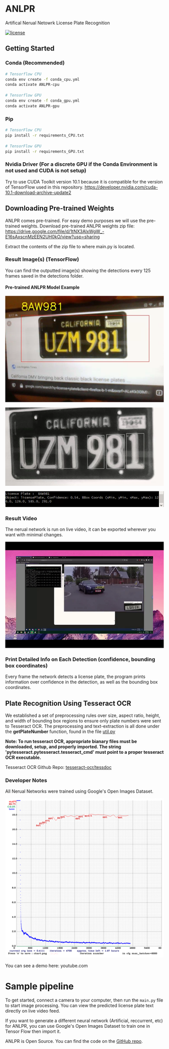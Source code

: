 # ANLPR
Artifical Nerual Netowrk License Plate Recognition

[![license](https://img.shields.io/github/license/mashape/apistatus.svg)](LICENSE)

## Getting Started
### Conda (Recommended)

```bash
# Tensorflow CPU
conda env create -f conda_cpu.yml
conda activate ANLPR-cpu

# Tensorflow GPU
conda env create -f conda_gpu.yml
conda activate ANLPR-gpu
```

### Pip
```bash
# TensorFlow CPU
pip install -r requirements_CPU.txt

# TensorFlow GPU
pip install -r requirements_GPU.txt
```

### Nvidia Driver (For a discrete GPU if the Conda Environment is not used and CUDA is not setup)
Try to use CUDA Toolkit version 10.1 because it is compatible for the version of TensorFlow used in this repository.
https://developer.nvidia.com/cuda-10.1-download-archive-update2

## Downloading Pre-trained Weights
ANLPR comes pre-trained. For easy demo purposes we will use the pre-trained weights.
Download pre-trained ANLPR weights zip file: https://drive.google.com/file/d/1tNX3AlxWgW_-E16sAxscnMzEEN2UH0kO/view?usp=sharing

Extract the contents of the zip file to where main.py is located.


### Result Image(s) (TensorFlow)
You can find the outputted image(s) showing the detections every 125 frames saved in the detections folder.
#### Pre-trained ANLPR Model Example
<p align="center"><img src="helpers/bounding_box.png" width="640"\></p>
<p align="center"><img src="helpers/letter_box.png" width="640"\></p>
<p align="center"><img src="helpers/license_output.png" width="640"\></p>


### Result Video
The nerual network is run on live video, it can be exported wherever you want with minimal changes. 
<p align="center"><img src="helpers/demo.gif"\></p>


### Print Detailed Info on Each Detection (confidence, bounding box coordinates)
Every frame the network detects a license plate, the program prints information over confidence in the detection, as well as the bounding box coordinates.

## Plate Recognition Using Tesseract OCR
We established a set of preprocessing rules over size, aspect ratio, height, and width of bounding box regions to ensure only plate numbers were sent to Tesseract OCR.
The preprocessing and text-extraction is all done under the <strong>getPlateNumber</strong> function, found in the file [util.py](https://github.com/20af02/ANLPR/blob/master/util.py)

<strong>Note: To run tesseract OCR, appropriate bianary files must be downloaded, setup, and properly imported. 
The string 'pytesseract.pytesseract.tesseract_cmd' must point to a proper tesseract OCR executable.</strong>

Tesseract OCR Github Repo: [tesseract-ocr/tessdoc](https://github.com/tesseract-ocr/tessdoc)

### Developer Notes
All Nerual Networks were trained using Google's Open Images Dataset.
<p align="center"><img src="helpers/graph.png"\></p>

You can see a demo here: youtube.com 

# Sample pipeline

To get started, connect a camera to your computer, then run the `main.py` file to start image processing. You can view the predicted license plate text directly on live video feed. 

If you want to generate a different neural network (Artificial, reccurrent, etc) for ANLPR, you can use Google's Open Images Dataset to train one in Tensor Flow then import it. 

ANLPR is Open Source. You can find the code on the [GitHub repo](https://github.com/20af02/ANLPR).
